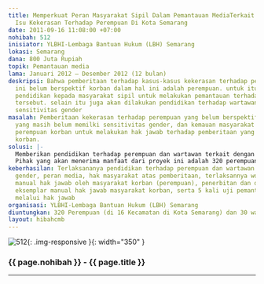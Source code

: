 ```yaml
---
title: Memperkuat Peran Masyarakat Sipil Dalam Pemantauan MediaTerkait Pemberitaan
  Isu Kekerasan Terhadap Perempuan Di Kota Semarang
date: 2011-09-16 11:08:00 +07:00
nohibah: 512
inisiator: YLBHI-Lembaga Bantuan Hukum (LBH) Semarang
lokasi: Semarang
dana: 800 Juta Rupiah
topik: Pemantauan media
lama: Januari 2012 – Desember 2012 (12 bulan)
deskripsi: Bahwa pemberitaan terhadap kasus-kasus kekerasan terhadap perempuan selama
  ini belum berspektif korban dalam hal ini adalah perempuan. untuk itu diperlukan
  pendidikan kepada masyarakat sipil untuk melakukan pemantauan terhadap pemberitaan
  tersebut. selain itu juga akan dilakukan pendidikan terhadap wartawan agar memilki
  sensitivitas gender
masalah: Pemberitaan kekerasan terhadap perempuan yang belum berspektif korban, wartawan
  yang masih belum memilki sensitivitas gender, dan kemauan masyarakat sipil khususnya
  perempuan korban untuk melakukan hak jawab terhadap pemberitaan yang tidak berspektif
  korban.
solusi: |-
  Memberikan pendidikan terhadap perempuan dan wartawan terkait dengan gender, peran media, hak masyarakat atas pemberitaan, workshop penyusunan manual hak jawab oleh masyarakat korban (perempuan), penerbitan dan distribusi 5000 eksemplar manual hak jawab masyarakat korban, dan uji pemantauan media melalui hak jawab
  Pihak yang akan menerima manfaat dari proyek ini adalah 320 perempuan (di 16 Kecamatan di Kota Semarang) dan 30 wartawan akan mendapat peningkatan kapasitas terkait dengan gender, peran media, hak masyarakat atas pemberitaan, 5000 Penerima manual hak jawab masyarakat korban. Penerima manfaat secara tidak langsung adalah masyarakat Semarang.
keberhasilan: Terlaksananya pendidikan terhadap perempuan dan wartawan terkait dengan
  gender, peran media, hak masyarakat atas pemberitaan, terlaksannya workshop penyusunan
  manual hak jawab oleh masyarakat korban (perempuan), penerbitan dan distribusi 5000
  eksemplar manual hak jawab masyarakat korban, serta 5 kali uji pemantauan media
  melalui hak jawab
organisasi: YLBHI-Lembaga Bantuan Hukum (LBH) Semarang 
diuntungkan: 320 Perempuan (di 16 Kecamatan di Kota Semarang) dan 30 wartawan akan mendapat peningkatan kapasitas terkait dengan gender, peran media, hak masyarakat atas pemberitaan, 5000 Penerima manual hak jawab masyarakat korban. Penerima manfaat secara tidak langsung adalah masyarakat Semarang
layout: hibahcmb
---
```


![512](/static/img/hibahcmb/512.png){: .img-responsive }{: width="350" }

### {{ page.nohibah }} - {{ page.title }}

---
